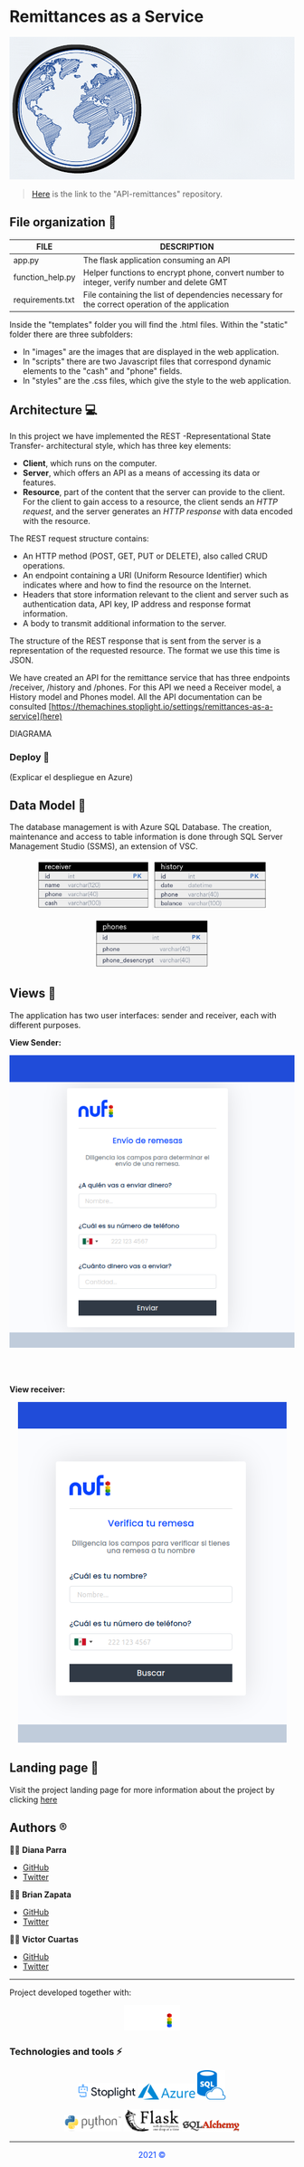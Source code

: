 # Remittances as a Service

<p align="center"><img src="img/RaaS.gif" alt="gif logo RaaS"></p>

> [Here](https://github.com/Team-capstone-machines/api-remittances) is the link to the "API-remittances" repository.

## File organization :open_file_folder:

| FILE | DESCRIPTION |
|--|--|
| app.py | The flask application consuming an API |
| function_help.py | Helper functions to encrypt phone, convert number to integer, verify number and delete GMT |
| requirements.txt | File containing the list of dependencies necessary for the correct operation of the application |

Inside the "templates" folder you will find the .html files. Within the "static" folder there are three subfolders:
  - In "images" are the images that are displayed in the web application.
  - In "scripts" there are two Javascript files that correspond dynamic elements to the "cash" and "phone" fields.
  - In "styles" are the .css files, which give the style to the web application.

## Architecture :computer:

In this project we have implemented the REST -Representational State Transfer- architectural style, which has three key elements:

- **Client**, which runs on the computer.
- **Server**, which offers an API as a means of accessing its data or features.
- **Resource**, part of the content that the server can provide to the client. For the client to gain access to a resource, the client sends an _HTTP request_, and the server generates an _HTTP response_ with data encoded with the resource.

The REST request structure contains:

- An HTTP method (POST, GET, PUT or DELETE), also called CRUD operations.
- An endpoint containing a URI (Uniform Resource Identifier) which indicates where and how to find the resource on the Internet.
- Headers that store information relevant to the client and server such as authentication data, API key, IP address and response format information.
- A body to transmit additional information to the server.

The structure of the REST response that is sent from the server is a representation of the requested resource. The format we use this time is JSON.

We have created an API for the remittance service that has three endpoints /receiver, /history and /phones. For this API we need a Receiver model, a History model and Phones model. All the API documentation can be consulted [https://themachines.stoplight.io/settings/remittances-as-a-service](here)


<!-- ![diagram](img/diagram_arch.png) --> DIAGRAMA

### Deploy :rocket:
(Explicar el despliegue en Azure)

## Data Model :pencil:
The database management is with Azure SQL Database. The creation, maintenance and access to table information is done through SQL Server Management Studio (SSMS), an extension of VSC.

<p align="center"><img src="img/data_receiver.png" alt="data receiver" style="width: 40%"> <img src="img/data_history.png" alt="data history" style="width: 40%"></p>

<p align="center"><img src="img/data_phones.png" alt="data phones" style="width: 40%"></p>

## Views :money_with_wings:
The application has two user interfaces: sender and receiver, each with different purposes.

**View Sender:**
<p align="center"><img src="img/sender-view.png" alt="sender view"></p>

<br></br>

**View receiver:**
<p align="center"><img src="img/receiver-view.png" alt="receiver view"></p>

## Landing page :mag_right:
Visit the project landing page for more information about the project by clicking [here](https://www.canva.com/design/DAEuCKL5xcI/NHLreyvmFhi82IBAA-MgTg/view?website#2)

## Authors :registered:
:woman_technologist: **Diana Parra**
* [GitHub](https://github.com/dianaparr)
* [Twitter](https://twitter.com/dianaparra017)

:man_technologist: **Brian Zapata**
* [GitHub](https://github.com/brian-1989)
* [Twitter](https://twitter.com/BrianZa03390210)

:man_technologist: **Victor Cuartas**
* [GitHub](https://github.com/vicuartas230/)
* [Twitter](https://twitter.com/vicuartas230)

***

Project developed together with:
  <p align="center"><img src="img/logo-nufi.png" alt="logo NUFI" style="width: 20%"></p>

### Technologies and tools :zap:
<p align="center"><img src="img/logo_light_bg.png" alt="logo stoplight" style="width: 20%"> <img src="img/azure-logo.png" alt="logo azure" style="width: 20%"> <img src="img/sql-logo.png" alt="logo Azure SQL DB" style="width: 10%"></p>


<p align="center"><img src="img/logo-py.png" alt="logo python" style="width: 20%"> <img src="img/flask-logo.png" alt="logo flask" style="width: 20%"> <img src="img/sql_alchemy.png" alt="logo sqlalchemy" style="width: 20%"> </p>

***

<p align="center" style="color: #0642ff">2021 ©</p>
